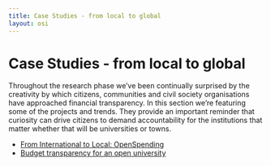 ```yaml
---
title: Case Studies - from local to global
layout: osi
---
```


# Case Studies - from local to global

Throughout the research phase we’ve been continually surprised by the creativity by which citizens, communities and civil society organisations have approached financial transparency. In this section we’re featuring some of the projects and trends. They provide an important reminder that curiosity can drive citizens to demand accountability for the institutions that matter whether that will be universities or towns. 


* [From International to Local: OpenSpending](openspending.html)
* [Budget transparency for an open university](Seville.html)



